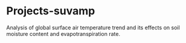 # Projects-suvamp
Analysis of global surface air temperature trend and its effects on soil moisture content and evapotranspiration rate.
